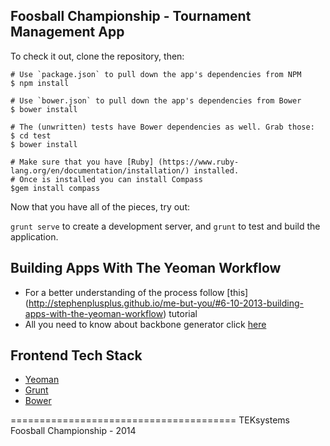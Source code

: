 ## Foosball Championship - Tournament Management App

To check it out, clone the repository, then:

```
# Use `package.json` to pull down the app's dependencies from NPM
$ npm install

# Use `bower.json` to pull down the app's dependencies from Bower
$ bower install

# The (unwritten) tests have Bower dependencies as well. Grab those:
$ cd test
$ bower install

# Make sure that you have [Ruby] (https://www.ruby-lang.org/en/documentation/installation/) installed.
# Once is installed you can install Compass
$gem install compass
```

Now that you have all of the pieces, try out:

`grunt serve` to create a development server, and
`grunt` to test and build the application.


## Building Apps With The Yeoman Workflow

- For a better understanding of the process follow [this] (http://stephenplusplus.github.io/me-but-you/#6-10-2013-building-apps-with-the-yeoman-workflow) tutorial
- All you need to know about backbone generator click [here](https://github.com/yeoman/generator-backbone)


## Frontend Tech Stack

- [Yeoman](http://yeoman.io)
- [Grunt](http://gruntjs.com)
- [Bower](http://bower.io)


=======================================
TEKsystems Foosball Championship - 2014
